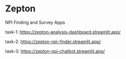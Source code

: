 # Zepton
NPI Finding and Survey Apps

task-1: https://zepton-analysis-dashboard.streamlit.app/

task-2: https://zepton-npi-finder.streamlit.app/

task-3: https://zepton-npi-chatbot.streamlit.app/
